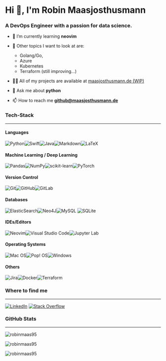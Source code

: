 # Hi 👋, I'm Robin Maasjosthusmann
### A DevOps Engineer with a passion for data science.

- 🌱 I’m currently learning **neovim**

- :blue_book: Other topics I want to look at are:
  - Golang/Go, 
  - Azure
  - Kubernetes
  - Terraform (still improving...)

- 👨‍💻 All of my projects are available at [maasjosthusmann.de (WIP)](https://www.maasjosthusmann.de (WIP))

- 💬 Ask me about **python**

- 📫 How to reach me **github@maasjosthusmann.de**
  

### Tech-Stack
---
#### Languages
![Python](https://img.shields.io/badge/python-3670A0?style=for-the-badge&logo=python&logoColor=ffdd54)![Swift](https://img.shields.io/badge/swift-F54A2A?style=for-the-badge&logo=swift&logoColor=white)![Java](https://img.shields.io/badge/java-%23ED8B00.svg?style=for-the-badge&logo=java&logoColor=white)![Markdown](https://img.shields.io/badge/markdown-%23000000.svg?style=for-the-badge&logo=markdown&logoColor=white)![LaTeX](https://img.shields.io/badge/latex-%23008080.svg?style=for-the-badge&logo=latex&logoColor=white)

#### Machine Learning / Deep Learning
![Pandas](https://img.shields.io/badge/pandas-%23150458.svg?style=for-the-badge&logo=pandas&logoColor=white)![NumPy](https://img.shields.io/badge/numpy-%23013243.svg?style=for-the-badge&logo=numpy&logoColor=white)![scikit-learn](https://img.shields.io/badge/scikit--learn-%23F7931E.svg?style=for-the-badge&logo=scikit-learn&logoColor=white)![PyTorch](https://img.shields.io/badge/PyTorch-%23EE4C2C.svg?style=for-the-badge&logo=PyTorch&logoColor=white)


#### Version Control
![Git](https://img.shields.io/badge/git-%23F05033.svg?style=for-the-badge&logo=git&logoColor=white)![GitHub](https://img.shields.io/badge/github-%23121011.svg?style=for-the-badge&logo=github&logoColor=white)![GitLab](https://img.shields.io/badge/gitlab-%23181717.svg?style=for-the-badge&logo=gitlab&logoColor=white)

#### Databases
![ElasticSearch](https://img.shields.io/badge/-ElasticSearch-005571?style=for-the-badge&logo=elasticsearch)![Neo4J](https://img.shields.io/badge/Neo4j-008CC1?style=for-the-badge&logo=neo4j&logoColor=white)![MySQL](https://img.shields.io/badge/mysql-%2300f.svg?style=for-the-badge&logo=mysql&logoColor=white)
![SQLite](https://img.shields.io/badge/sqlite-%2307405e.svg?style=for-the-badge&logo=sqlite&logoColor=white)

#### IDEs/Editors
![Neovim](https://img.shields.io/badge/NeoVim-%2357A143.svg?&style=for-the-badge&logo=neovim&logoColor=white)![Visual Studio Code](https://img.shields.io/badge/Visual%20Studio%20Code-0078d7.svg?style=for-the-badge&logo=visual-studio-code&logoColor=white)![Jupyter Lab](https://img.shields.io/badge/jupyter-%23FA0F00.svg?style=for-the-badge&logo=jupyter&logoColor=white)

#### Operating Systems
![Mac OS](https://img.shields.io/badge/mac%20os-000000?style=for-the-badge&logo=macos&logoColor=F0F0F0)![Pop! OS](https://img.shields.io/badge/Pop!_OS-48B9C7?style=for-the-badge&logo=Pop!_OS&logoColor=white)![Windows](https://img.shields.io/badge/Windows-0078D6?style=for-the-badge&logo=windows&logoColor=white)

#### Others
![Jira](https://img.shields.io/badge/jira-%230A0FFF.svg?style=for-the-badge&logo=jira&logoColor=white)![Docker](https://img.shields.io/badge/docker-%230db7ed.svg?style=for-the-badge&logo=docker&logoColor=white)![Terraform](https://img.shields.io/badge/terraform-%235835CC.svg?style=for-the-badge&logo=terraform&logoColor=white)

### Where to find me
---
<a href="https://www.linkedin.com/in/robin-maasjosthusmann/" rel="some text">![LinkedIn](https://img.shields.io/badge/linkedin-%230077B5.svg?style=for-the-badge&logo=linkedin&logoColor=white)</a>
<a href="https://stackoverflow.com/users/7896101/robin-m" rel="some text">![Stack Overflow](https://img.shields.io/badge/-Stackoverflow-FE7A16?style=for-the-badge&logo=stack-overflow&logoColor=white)</a>

### GitHub Stats
---
<p><img align="center" src="https://github-readme-stats.vercel.app/api/top-langs?username=robinmaas95&show_icons=true&locale=en&layout=compact&theme=dark&card_width=445" alt="robinmaas95" /></p>
<p><img align="center" src="https://github-readme-streak-stats.herokuapp.com/?user=robinmaas95&theme=dark" alt="robinmaas95" /></p>
<p><img align="center" src="https://github-readme-stats.vercel.app/api?username=robinmaas95&show_icons=true&locale=en&theme=dark&icon_color=fb8c00" alt="robinmaas95" /></p>



